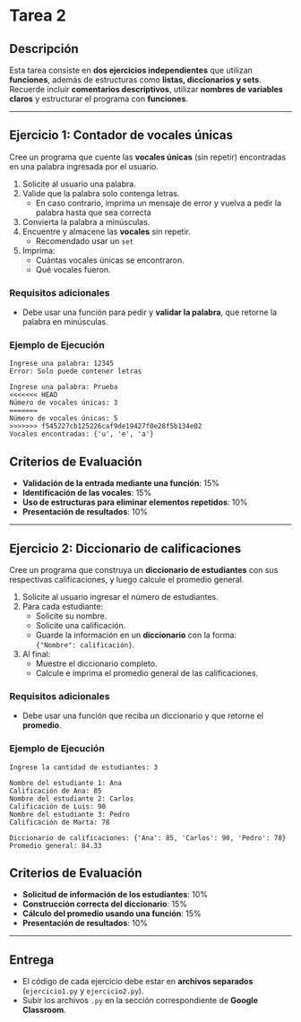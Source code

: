 # Tarea 2
## Descripción
Esta tarea consiste en **dos ejercicios independientes** que utilizan **funciones**, además de estructuras como **listas, diccionarios y sets**.
Recuerde incluir **comentarios descriptivos**, utilizar **nombres de variables claros** y estructurar el programa con **funciones**.

---

## Ejercicio 1: Contador de vocales únicas
Cree un programa que cuente las **vocales únicas** (sin repetir) encontradas en una palabra ingresada por el usuario.

1. Solicite al usuario una palabra.
2. Valide que la palabra solo contenga letras.
   - En caso contrario, imprima un mensaje de error y vuelva a pedir la palabra hasta que sea correcta
3. Convierta la palabra a minúsculas.
4. Encuentre y almacene las **vocales** sin repetir.
   - Recomendado usar un `set`
5. Imprima:
   - Cuántas vocales únicas se encontraron.
   - Qué vocales fueron.

### Requisitos adicionales
- Debe usar una función para pedir y **validar la palabra**, que retorne la palabra en minúsculas.

### Ejemplo de Ejecución
```
Ingrese una palabra: 12345
Error: Solo puede contener letras

Ingrese una palabra: Prueba
<<<<<<< HEAD
Número de vocales únicas: 3
=======
Número de vocales únicas: 5
>>>>>>> f545227cb125226caf9de19427f0e28f5b134e02
Vocales encontradas: {'u', 'e', 'a'}
```

## Criterios de Evaluación
- **Validación de la entrada mediante una función**: 15%
- **Identificación de las vocales**: 15%
- **Uso de estructuras para eliminar elementos repetidos**: 10%
- **Presentación de resultados**: 10%

---

## Ejercicio 2: Diccionario de calificaciones
Cree un programa que construya un **diccionario de estudiantes** con sus respectivas calificaciones, y luego calcule el promedio general.

1. Solicite al usuario ingresar el número de estudiantes.
2. Para cada estudiante:
   - Solicite su nombre.
   - Solicite una calificación.
   - Guarde la información en un **diccionario** con la forma:  
     `{"Nombre": calificación}`.
3. Al final:
   - Muestre el diccionario completo.
   - Calcule e imprima el promedio general de las calificaciones.

### Requisitos adicionales
- Debe usar una función que reciba un diccionario y que retorne el **promedio**.

### Ejemplo de Ejecución
```
Ingrese la cantidad de estudiantes: 3

Nombre del estudiante 1: Ana
Calificación de Ana: 85
Nombre del estudiante 2: Carlos
Calificación de Luis: 90
Nombre del estudiante 3: Pedro
Calificación de Marta: 78

Diccionario de calificaciones: {'Ana': 85, 'Carlos': 90, 'Pedro': 78}
Promedio general: 84.33
```

## Criterios de Evaluación
- **Solicitud de información de los estudiantes**: 10%
- **Construcción correcta del diccionario**: 15%
- **Cálculo del promedio usando una función**: 15%
- **Presentación de resultados**: 10%

---

## **Entrega**
- El código de cada ejercicio debe estar en **archivos separados** (`ejercicio1.py` y `ejercicio2.py`).
- Subir los archivos `.py` en la sección correspondiente de **Google Classroom**.